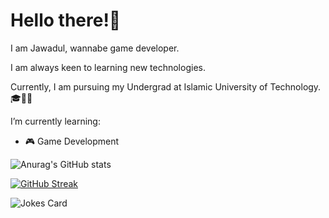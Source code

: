# Hello there!👋

I am Jawadul, wannabe game developer.

I am always keen to learning new technologies.

Currently, I am pursuing my Undergrad at Islamic University of Technology. 🎓🧑‍💻

I’m currently learning:
- 🎮 Game Development

![Anurag's GitHub stats](https://github-readme-stats.vercel.app/api?username=Jobaduwul&hide=contribs,prs&show_icons=truet&theme=transparent)

[![GitHub Streak](http://github-readme-streak-stats.herokuapp.com?user=Jobaduwul&theme=dark)](https://git.io/streak-stats)

<img src="https://readme-jokes.vercel.app/api" alt="Jokes Card" />
